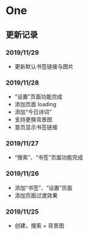 # One

## 更新记录

### 2019/11/29

- 更新默认书签链接与图片

### 2019/11/28

- “设置”页面功能完成
- 添加页面 loading
- 添加“今日诗词”
- 支持更换背景图
- 首页显示书签链接

### 2019/11/27

- “搜索”、“书签”页面功能完成

### 2019/11/26

- 添加“书签”、“设置”页面
- 添加页面过渡效果

### 2019/11/25

- 创建，搜索 + 背景图
